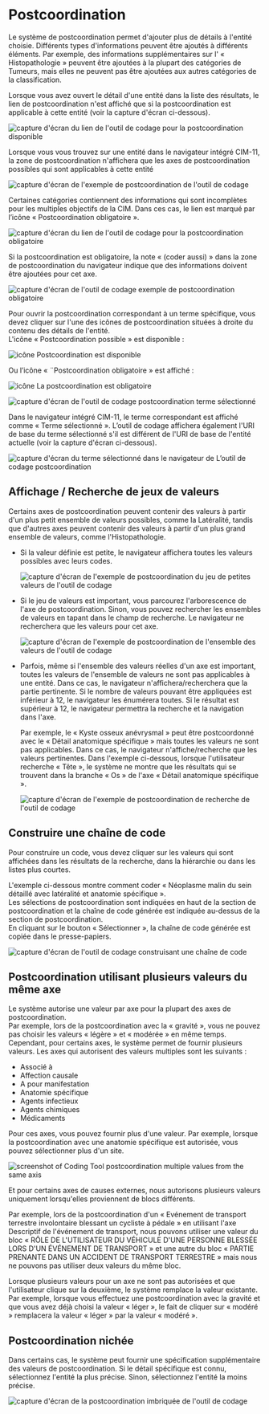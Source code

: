 ﻿# Postcoordination

Le système de postcoordination permet d'ajouter plus de détails à l'entité choisie. Différents types d'informations peuvent être ajoutés à différents éléments. Par exemple, des informations supplémentaires sur l' « Histopathologie » peuvent être ajoutées à la plupart des catégories de Tumeurs, mais elles ne peuvent pas être ajoutées aux autres catégories de la classification.

Lorsque vous avez ouvert le détail d'une entité dans la liste des résultats, le lien de postcoordination n'est affiché que si la postcoordination est applicable à cette entité (voir la capture d'écran ci-dessous).

![capture d'écran du lien de l'outil de codage pour la postcoordination disponible](img/browser-available-postcoord-v4.png "Lien de l'outil de codage pour la postcoordination disponible")

Lorsque vous vous trouvez sur une entité dans le navigateur intégré CIM-11, la zone de postcoordination n'affichera que les axes de postcoordination possibles qui sont applicables à cette entité

![capture d'écran de l'exemple de postcoordination de l'outil de codage](img/postcoord-v4.png "Exemple de postcoordination de l'outil de codage")

Certaines catégories contiennent des informations qui sont incomplètes pour les multiples objectifs de la CIM. Dans ces cas, le lien est marqué par l’icône « Postcoordination obligatoire ».

![capture d'écran du lien de l'outil de codage pour la postcoordination obligatoire](img/browser-mandatory-postcoord-v4.png "Lien de l'outil de codage pour la postcoordination obligatoire")

Si la postcoordination est obligatoire, la note « (coder aussi) » dans la zone de postcoordination du navigateur indique que des informations doivent être ajoutées pour cet axe.

![capture d'écran de l'outil de codage exemple de postcoordination obligatoire](img/postcoord-mandatory-v4.png "Outil de codage exemple de postcoordination obligatoire")

Pour ouvrir la postcoordination correspondant à un terme spécifique, vous devez cliquer sur l'une des icônes de postcoordination situées à droite du contenu des détails de l'entité.    
L'icône « Postcoordination possible » est disponible :

![icône Postcoordination est disponible](img/icon-pa-v4.png "icône Postcoordination est disponible")

Ou l’icône « ¨Postcoordination obligatoire » est affiché : 

![icône La postcoordination est obligatoire](img/icon-pr-v4.png "icône La postcoordination est obligatoire")

![capture d'écran de l'outil de codage postcoordination terme sélectionné](img/postcoord-selected-term-v4.png "Outil de codage postcoordination terme sélectionné")

Dans le navigateur intégré CIM-11, le terme correspondant est affiché comme « Terme sélectionné ». L’outil de codage affichera également l'URI de base du terme sélectionné s'il est différent de l'URI de base de l'entité actuelle (voir la capture d'écran ci-dessous).

![capture d'écran du terme sélectionné dans le navigateur de L’outil de codage postcoordination](img/postcoord-selected-term-in-browser-v4.png "Terme sélectionné dans le navigateur de l’outil de c odagepostcoordination")


## Affichage / Recherche de jeux de valeurs

Certains axes de postcoordination peuvent contenir des valeurs à partir d'un plus petit ensemble de valeurs possibles, comme la Latéralité, tandis que d'autres axes peuvent contenir des valeurs à partir d'un plus grand ensemble de valeurs, comme l'Histopathologie. 
    
  - Si la valeur définie est petite, le navigateur affichera toutes les valeurs possibles avec leurs codes.

    ![capture d'écran de l'exemple de postcoordination du jeu de petites valeurs de l'outil de codage](img/postcoord-small-v4.png "Exemple de postcoordination du jeu de petites valeurs de l'outil de codage")

  - Si le jeu de valeurs est important, vous parcourez l'arborescence de l'axe de postcoordination. Sinon, vous pouvez rechercher les ensembles de valeurs en tapant dans le champ de recherche. Le navigateur ne recherchera que les valeurs pour cet axe.

    ![capture d'écran de l'exemple de postcoordination de l'ensemble des valeurs de l'outil de codage](img/postcoord-big-v4.png "Exemple de postcoordination de l'ensemble des valeurs de l'outil de codage")

  - Parfois, même si l'ensemble des valeurs réelles d'un axe est important, toutes les valeurs de l'ensemble de valeurs ne sont pas applicables à une entité. Dans ce cas, le navigateur n'affichera/recherchera que la partie pertinente. Si le nombre de valeurs pouvant être appliquées est inférieur à 12, le navigateur les énumérera toutes. Si le résultat est supérieur à 12, le navigateur permettra la recherche et la navigation dans l'axe.

    Par exemple, le « Kyste osseux anévrysmal » peut être postcoordonné avec le « Détail anatomique spécifique » mais toutes les valeurs ne sont pas applicables. Dans ce cas, le navigateur n'affiche/recherche que les valeurs pertinentes. Dans l'exemple ci-dessous, lorsque l'utilisateur recherche « Tête », le système ne montre que les résultats qui se trouvent dans la branche « Os » de l'axe « Détail anatomique spécifique ».

    ![capture d'écran de l'exemple de postcoordination de recherche de l'outil de codage](img/postcoord-search-v4.png "Exemple de postcoordination de recherche de l'outil de codage")


## Construire une chaîne de code

Pour construire un code, vous devez cliquer sur les valeurs qui sont affichées dans les résultats de la recherche, dans la hiérarchie ou dans les listes plus courtes.

L'exemple ci-dessous montre comment coder « Néoplasme malin du sein détaillé avec latéralité et anatomie spécifique ».     
Les sélections de postcoordination sont indiquées en haut de la section de postcoordination et la chaîne de code générée est indiquée au-dessus de la section de postcoordination.     
En cliquant sur le bouton « Sélectionner », la chaîne de code générée est copiée dans le presse-papiers.

![capture d'écran de l'outil de codage construisant une chaîne de code](img/postcoord-build-v4.png "L'outil de codage construisant une chaîne de code")

## Postcoordination utilisant plusieurs valeurs du même axe

Le système autorise une valeur par axe pour la plupart des axes de postcoordination.      
Par exemple, lors de la postcoordination avec la « gravité », vous ne pouvez pas choisir les valeurs « légère » et « modérée » en même temps. Cependant, pour certains axes, le système permet de fournir plusieurs valeurs. Les axes qui autorisent des valeurs multiples sont les suivants :

- Associé à
- Affection causale
- A pour manifestation
- Anatomie spécifique
- Agents infectieux
- Agents chimiques
- Médicaments

Pour ces axes, vous pouvez fournir plus d'une valeur. Par exemple, lorsque la postcoordination avec une anatomie spécifique est autorisée, vous pouvez sélectionner plus d'un site.

![screenshot of Coding Tool postcoordination multiple values from the same axis](img/postcoord-multiple-v4.png "Coding Tool postcoordination multiple values from the same axis")

Et pour certains axes de causes externes, nous autorisons plusieurs valeurs uniquement lorsqu'elles proviennent de blocs différents. 

Par exemple, lors de la postcoordination d'un « Evénement de transport terrestre involontaire blessant un cycliste à pédale » en utilisant l'axe Descriptif de l'événement de transport, nous pouvons utiliser une valeur du bloc « RÔLE DE L'UTILISATEUR DU VÉHICULE D'UNE PERSONNE BLESSÉE LORS D'UN ÉVÉNEMENT DE TRANSPORT » et une autre du bloc « PARTIE PRENANTE DANS UN ACCIDENT DE TRANSPORT TERRESTRE » mais nous ne pouvons pas utiliser deux valeurs du même bloc.

Lorsque plusieurs valeurs pour un axe ne sont pas autorisées et que l'utilisateur clique sur la deuxième, le système remplace la valeur existante. Par exemple, lorsque vous effectuez une postcoordination avec la gravité et que vous avez déjà choisi la valeur « léger », le fait de cliquer sur « modéré » remplacera la valeur « léger » par la valeur « modéré ».

## Postcoordination nichée

Dans certains cas, le système peut fournir une spécification supplémentaire des valeurs de postcoordination. Si le détail spécifique est connu, sélectionnez l'entité la plus précise. Sinon, sélectionnez l'entité la moins précise.

![capture d'écran de la postcoordination imbriquée de l'outil de codage](img/postcoord-nested-v4.png "Postcoordination imbriquée de l'outil de codage")

